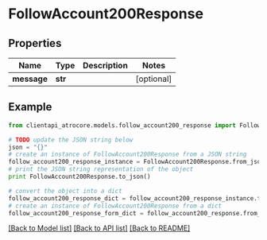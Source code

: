 # FollowAccount200Response


## Properties
Name | Type | Description | Notes
------------ | ------------- | ------------- | -------------
**message** | **str** |  | [optional] 

## Example

```python
from clientapi_atrocore.models.follow_account200_response import FollowAccount200Response

# TODO update the JSON string below
json = "{}"
# create an instance of FollowAccount200Response from a JSON string
follow_account200_response_instance = FollowAccount200Response.from_json(json)
# print the JSON string representation of the object
print FollowAccount200Response.to_json()

# convert the object into a dict
follow_account200_response_dict = follow_account200_response_instance.to_dict()
# create an instance of FollowAccount200Response from a dict
follow_account200_response_form_dict = follow_account200_response.from_dict(follow_account200_response_dict)
```
[[Back to Model list]](../README.md#documentation-for-models) [[Back to API list]](../README.md#documentation-for-api-endpoints) [[Back to README]](../README.md)


